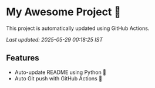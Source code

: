 # My Awesome Project 🚀

This project is automatically updated using GitHub Actions.

_Last updated: 2025-05-29 00:18:25 IST_

## Features
- Auto-update README using Python 🐍
- Auto Git push with GitHub Actions 🤖
